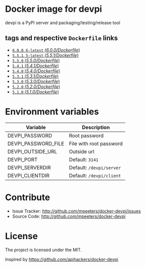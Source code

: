# Docker image for devpi

devpi is a PyPI server and packaging/testing/release tool

## tags and respective `Dockerfile` links

- [`6.0.0`, `6-latest` (*6.0.0/Dockerfile*)](https://github.com/mpeeters/docker-devpi/blob/master/6.0/6.0.0/Dockerfile)
- [`5.5.1`, `5-latest` (*5.5.1/Dockerfile*)](https://github.com/mpeeters/docker-devpi/blob/master/5.0/5.5.1/Dockerfile)
- [`5.5.0` (*5.5.0/Dockerfile*)](https://github.com/mpeeters/docker-devpi/blob/master/5.0/5.5.0/Dockerfile)
- [`5.4.1` (*5.4.1/Dockerfile*)](https://github.com/mpeeters/docker-devpi/blob/master/5.0/5.4.1/Dockerfile)
- [`5.4.0` (*5.4.0/Dockerfile*)](https://github.com/mpeeters/docker-devpi/blob/master/5.0/5.4.0/Dockerfile)
- [`5.3.1` (*5.3.1/Dockerfile*)](https://github.com/mpeeters/docker-devpi/blob/master/5.0/5.3.1/Dockerfile)
- [`5.3.0` (*5.3.0/Dockerfile*)](https://github.com/mpeeters/docker-devpi/blob/master/5.0/5.3.0/Dockerfile)
- [`5.2.0` (*5.2.0/Dockerfile*)](https://github.com/mpeeters/docker-devpi/blob/master/5.0/5.2.0/Dockerfile)
- [`5.1.0` (*5.1.0/Dockerfile*)](https://github.com/mpeeters/docker-devpi/blob/master/5.0/5.1.0/Dockerfile)

# Environment variables

| Variable                  | Description                                           |
|---------------------------|-------------------------------------------------------|
| DEVPI_PASSWORD            | Root password                                         |
| DEVPI_PASSWORD_FILE       | File with root password                               |
| DEVPI_OUTSIDE_URL         | Outside url                                           |
| DEVPI_PORT                | Default: ``3141``                                     |
| DEVPI_SERVERDIR           | Default: ``/devpi/server``                            |
| DEVPI_CLIENTDIR           | Default: ``/devpi/client``                            |

# Contribute

- Issue Tracker: http://github.com/mpeeters/docker-devpi/issues
- Source Code: http://github.com/mpeeters/docker-devpi

# License

The project is licensed under the MIT.

Inspired by https://github.com/apihackers/docker-devpi
